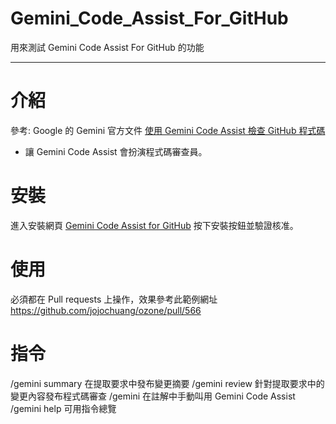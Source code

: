 # Gemini_Code_Assist_For_GitHub
用來測試 Gemini Code Assist For GitHub 的功能

---

# 介紹
參考: Google 的 Gemini 官方文件 [使用 Gemini Code Assist 檢查 GitHub 程式碼](https://developers.google.com/gemini-code-assist/docs/review-github-code?hl=zh-tw)
- 讓 Gemini Code Assist 會扮演程式碼審查員。

# 安裝
進入安裝網頁 [Gemini Code Assist for GitHub](https://github.com/apps/gemini-code-assist) 按下安裝按鈕並驗證核准。


# 使用
必須都在 Pull requests 上操作，效果參考此範例網址  https://github.com/jojochuang/ozone/pull/566

# 指令
/gemini summary	在提取要求中發布變更摘要
/gemini review	針對提取要求中的變更內容發布程式碼審查
/gemini	在註解中手動叫用 Gemini Code Assist
/gemini help	可用指令總覽